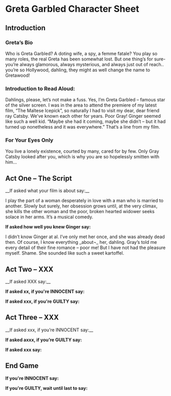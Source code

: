 <h1> Greta Garbled Character Sheet </h1>

<h2> Introduction </h2>

<h3> Greta’s Bio </h3>
<p>Who is Greta Garbled? A doting wife, a spy, a femme fatale? You play so many roles, the real Greta has been somewhat lost. But one thing’s for sure- you’re always glamorous, always mysterious, and always just out of reach.. you’re so Hollywood, dahling, they might as well change the name to Gretawood!  </p>

<h3> Introduction to Read Aloud: </h3>
<p>Dahlings, please, let’s not make a fuss. Yes, I’m Greta Garbled – famous star of the silver screen. I was in the area to attend the premiere of my latest film, “The Maltese Icepick”, so naturally I had to visit my dear, dear friend ray Catsby. We’ve known each other for years. Poor Gray! Ginger seemed like such a well kid. “Maybe she had it coming, maybe she didn’t – but it had turned up nonetheless and it was everywhere.” That’s a line from my film. </p>

<h3> For Your Eyes Only </h3>
<p>You live a lonely existence, courted by many, cared for by few. Only Gray Catsby looked after you, which is why you are so hopelessly smitten with him…  </p>


<h2> Act One – The Script </h2>
__If asked what your film is about say:__
<p>I play the part of a woman desperately in love with a man who is married to another. Slowly but surely, her obsession grows until, at the very climax, she kills the other woman and the poor, broken hearted widower seeks solace in her arms. It’s a musical comedy. </p>
  
__If asked how well you knew Ginger say:__
<p>  I didn’t know Ginger at al. I’ve only met her once, and she was already dead then. Of course, I know everything _about¬_ her, dahling. Gray’s told me every detail of their fine romance – poor me!  But I have not had the pleasure myself. Shame. She sounded like such a sweet kartoffel. </p>


<h2> Act Two – XXX </h2>
__If asked XXX say:__
<p> </p>
  
__If asked xx, if you're INNOCENT say:__
<p>  </p>

__If asked xxx, if you're GUILTY say:__
<p> </p>

<h2> Act Three – XXX </h2>
__If asked xxx, if you’re INNOCENT say:__
<p>  </p>
  
__If asked axxx, if you’re GUILTY say:__
<p>  </p>

__If asked xxx say:__
<p> </p>

<h2> End Game </h2>

__If you're INNOCENT say:__
<p> </p>

__If you're GUILTY, wait until last to say:__
<p>  </p>

